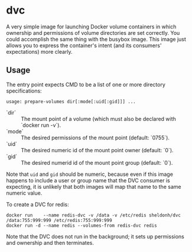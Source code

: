 # dvc

A very simple image for launching Docker volume containers in which ownership and permissions of volume directories are set correctly.
You could accomplish the same thing with the busybox image.
This image just allows you to express the container's intent (and its consumers' expectations) more clearly.

## Usage

The entry point expects CMD to be a list of one or more directory specifications:

```
usage: prepare-volumes dir[:mode[:uid[:gid]]] ...
```

<dl>
<dt>`dir`</dt>
<dd>The mount point of a volume (which must also be declared with `docker run -v`).</dd>
<dt>`mode`</dt>
<dd>The desired permissions of the mount point (default: `0755`).</dd>
<dt>`uid`</dt>
<dd>The desired numeric id of the mount point owner (default: `0`).</dd>
<dt>`gid`</dt>
<dd>The desired numerid id of the mount point group (default: `0`).</dd>
</dl>

Note that `uid` and `gid` should be numeric, because even if this image happens to include a user or group name that the DVC consumer is expecting,
it is unlikely that both images will map that name to the same numeric value.

To create a DVC for redis:

```
docker run    --name redis-dvc -v /data -v /etc/redis sheldonh/dvc /data:755:999:999 /etc/redis:755:999:999
docker run -d --name redis --volumes-from redis-dvc redis
```

Note that the DVC does not run in the background; it sets up permissions and ownership and then terminates.
